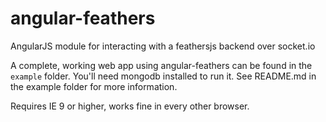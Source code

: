 angular-feathers
================

AngularJS module for interacting with a feathersjs backend over socket.io

A complete, working web app using angular-feathers can be found in the `example` folder. You'll need mongodb installed to run it. See README.md in the example folder for more information.

Requires IE 9 or higher, works fine in every other browser.


